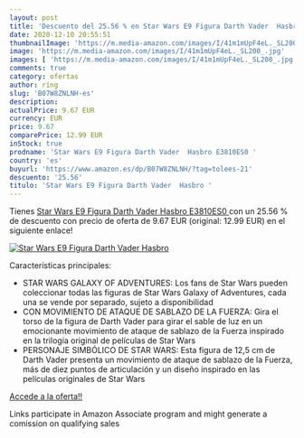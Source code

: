 ```yaml
---
layout: post
title: 'Descuento del 25.56 % en Star Wars E9 Figura Darth Vader  Hasbro '
date: 2020-12-10 20:55:51
thumbnailImage: 'https://m.media-amazon.com/images/I/41m1mUpF4eL._SL200_.jpg'
image: 'https://m.media-amazon.com/images/I/41m1mUpF4eL._SL200_.jpg'
images: [ 'https://m.media-amazon.com/images/I/41m1mUpF4eL._SL200_.jpg' ]
comments: true
category: ofertas
author: ring
slug: 'B07W8ZNLNH-es'
description:
actualPrice: 9.67 EUR
currency: EUR
price: 9.67
comparePrice: 12.99 EUR
inStock: true
prodname: 'Star Wars E9 Figura Darth Vader  Hasbro E3810ES0 '
country: 'es'
buyurl: 'https://www.amazon.es/dp/B07W8ZNLNH/?tag=tolees-21'
descuento: '25.56'
titulo: 'Star Wars E9 Figura Darth Vader  Hasbro '
---
```


Tienes [Star Wars E9 Figura Darth Vader  Hasbro E3810ES0 ](https://www.amazon.es/dp/B07W8ZNLNH/?tag=tolees-21) con un 25.56 % de descuento con precio de oferta de 9.67 EUR (original: 12.99 EUR) en el siguiente enlace!

[![Star Wars E9 Figura Darth Vader  Hasbro ](https://m.media-amazon.com/images/I/41m1mUpF4eL._SL200_.jpg)](https://www.amazon.es/dp/B07W8ZNLNH/?tag=tolees-21)

Características principales:

- STAR WARS GALAXY OF ADVENTURES: Los fans de Star Wars pueden coleccionar todas las figuras de Star Wars Galaxy of Adventures, cada una se vende por separado, sujeto a disponibilidad
- CON MOVIMIENTO DE ATAQUE DE SABLAZO DE LA FUERZA: Gira el torso de la figura de Darth Vader para girar el sable de luz en un emocionante movimiento de ataque de sablazo de la Fuerza inspirado en la trilogía original de películas de Star Wars
- PERSONAJE SIMBÓLICO DE STAR WARS: Esta figura de 12,5 cm de Darth Vader presenta un movimiento de ataque de sablazo de la Fuerza, más de diez puntos de articulación y un diseño inspirado en las películas originales de Star Wars

[Accede a la oferta!!](https://www.amazon.es/dp/B07W8ZNLNH/?tag=tolees-21)

Links participate in Amazon Associate program and might generate a comission on qualifying sales



